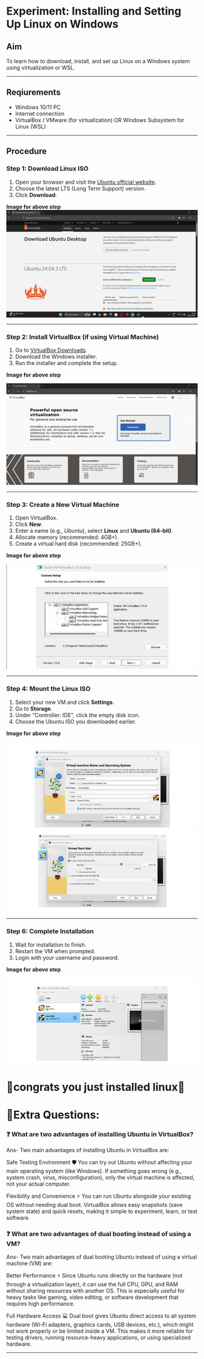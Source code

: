 #  **Experiment: Installing and Setting Up Linux on Windows**

## **Aim**
To learn how to download, install, and set up Linux on a Windows system using virtualization or WSL.

---

## **Reqiurements**
- Windows 10/11 PC
- Internet connection
- VirtualBox / VMware (for virtualization) OR Windows Subsystem for Linux (WSL)

---

## **Procedure**

### **Step 1: Download Linux ISO**
1. Open your browser and visit the [Ubuntu official website](https://ubuntu.com/download/desktop).
2. Choose the latest LTS (Long Term Support) version.
3. Click **Download**.

**Image for above step**  
![install Ubuntu ISO](<ubuntu download 2025-08-18 163707.png>)

---

### **Step 2: Install VirtualBox** (if using Virtual Machine)
1. Go to [VirtualBox Downloads](https://www.virtualbox.org/wiki/Downloads).
2. Download the Windows installer.
3. Run the installer and complete the setup.

**Image for above step** 

![install virtual box](<virtual box download 2025-08-18 164121.png>)

---

### **Step 3: Create a New Virtual Machine**
1. Open VirtualBox.
2. Click **New**.
3. Enter a name (e.g., *Ubuntu*), select **Linux** and **Ubuntu (64-bit)**.
4. Allocate memory (recommended: 4GB+).
5. Create a virtual hard disk (recommended: 25GB+).

**Image for above step** 

![Create Virtual Machine](<setup  2025-08-18 165234.png>)

---

### Step 4: Mount the Linux ISO
1. Select your new VM and click **Settings**.
2. Go to **Storage**.
3. Under "Controller: IDE", click the empty disk icon.
4. Choose the Ubuntu ISO you downloaded earlier.

**Image for above step**  

![Memory allocation](<memory1  2025-08-18 165510.png>)
![Memory allocation](<memory2 2025-08-18 165853.png>)

---
### Step 6: Complete Installation
1. Wait for installation to finish.
2. Restart the VM when prompted.
3. Login with your username and password.

**Image for above step**  

![Ubuntu Desktop](<Installed 2025-08-18 170307.png>)

# 🎉**congrats you just installed linux**🎉



# 📌Extra Questions:
### ❓ What are two advantages of installing Ubuntu in VirtualBox?

 Ans- Two main advantages of installing Ubuntu in VirtualBox are:

Safe Testing Environment 🛡️
You can try out Ubuntu without affecting your main operating system (like Windows).
If something goes wrong (e.g., system crash, virus, misconfiguration), only the virtual machine is affected, not your actual computer.

Flexibility and Convenience ⚡
You can run Ubuntu alongside your existing OS without needing dual boot.
VirtualBox allows easy snapshots (save system state) and quick resets, making it simple to experiment, learn, or test software.


### ❓ What are two advantages of dual booting instead of using a VM?

Ans- Two main advantages of dual booting Ubuntu instead of using a virtual machine (VM) are:

Better Performance ⚡
Since Ubuntu runs directly on the hardware (not through a virtualization layer), it can use the full CPU, GPU, and RAM without sharing resources with another OS.
This is especially useful for heavy tasks like gaming, video editing, or software development that requires high performance.

Full Hardware Access 💻
Dual boot gives Ubuntu direct access to all system hardware (Wi-Fi adapters, graphics cards, USB devices, etc.), which might not work properly or be limited inside a VM.
This makes it more reliable for testing drivers, running resource-heavy applications, or using specialized hardware.

 

---